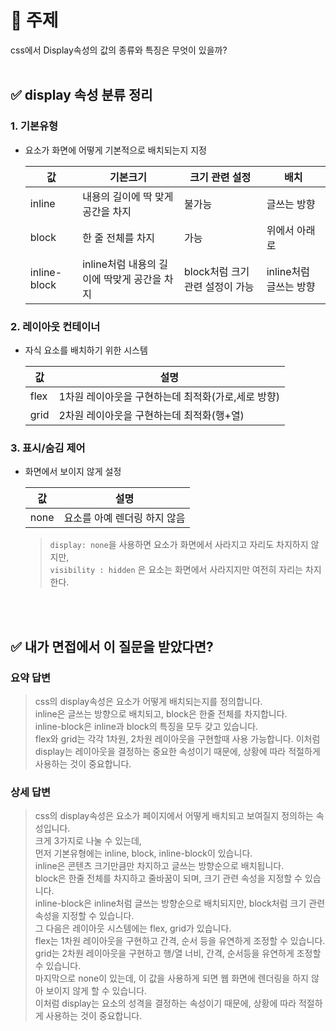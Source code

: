 # 📝 주제
css에서 Display속성의 값의 종류와 특징은 무엇이 있을까?
<br></br>

## ✅ display 속성 분류 정리
### 1. 기본유형
- 요소가 화면에 어떻게 기본적으로 배치되는지 지정

  | 값 | 기본크기 | 크기 관련 설정 | 배치 |
  |---|---|---|---|
  | inline | 내용의 길이에 딱 맞게 공간을 차지 | 불가능 | 글쓰는 방향 |
  | block | 한 줄 전체를 차지 | 가능 | 위에서 아래로 |
  | inline-block | inline처럼 내용의 길이에 딱맞게 공간을 차지 | block처럼 크기 관련 설정이 가능 | inline처럼 글쓰는 방향 |

### 2. 레이아웃 컨테이너
- 자식 요소를 배치하기 위한 시스템
  
  | 값 | 설명 |
  |---|---|
  | flex | 1차원 레이아웃을 구현하는데 최적화(가로,세로 방향) |
  | grid | 2차원 레이아웃을 구현하는데 최적화(행+열) |
  
### 3. 표시/숨김 제어
- 화면에서 보이지 않게 설정
  
  | 값 | 설명 |
  |---|---|
  | none | 요소를 아예 렌더링 하지 않음 |
  > `display: none`을 사용하면 요소가 화면에서 사라지고 자리도 차지하지 않지만,  
  > `visibility : hidden` 은 요소는 화면에서 사라지지만 여전히 자리는 차지한다.

<br></br>
## ✅ 내가 면접에서 이 질문을 받았다면?
### 요약 답변
>css의 display속성은 요소가 어떻게 배치되는지를 정의합니다.  
>inline은 글쓰는 방향으로 배치되고, block은 한줄 전체를 차지합니다.  
>inline-block은 inline과 block의 특징을 모두 갖고 있습니다.  
>flex와 grid는 각각 1차원, 2차원 레이아웃을 구현할때 사용 가능합니다. 
>이처럼 display는 레이아웃을 결정하는 중요한 속성이기 때문에, 상황에 따라 적절하게 사용하는 것이 중요합니다.  

### 상세 답변
>css의 display속성은 요소가 페이지에서 어떻게 배치되고 보여질지 정의하는 속성입니다.  
>크게 3가지로 나눌 수 있는데,  
>먼저 기본유형에는 inline, block, inline-block이 있습니다.  
>inline은 콘텐츠 크기만큼만 차지하고 글쓰는 방향순으로 배치됩니다.  
>block은 한줄 전체를 차지하고 줄바꿈이 되며, 크기 관련 속성을 지정할 수 있습니다.  
>inline-block은 inline처럼 글쓰는 방향순으로 배치되지만, block처럼 크기 관련 속성을 지정할 수 있습니다.  
>그 다음은 레이아웃 시스템에는 flex, grid가 있습니다.  
>flex는 1차원 레이아웃을 구현하고 간격, 순서 등을 유연하게 조정할 수 있습니다.  
>grid는 2차원 레이아웃을 구현하고 행/열 너비, 간격, 순서등을 유연하게 조정할 수 있습니다.  
>마지막으로 none이 있는데, 이 값을 사용하게 되면 웹 화면에 렌더링을 하지 않아 보이지 않게 할 수 있습니다.  
>이처럼 display는 요소의 성격을 결정하는 속성이기 때문에, 상황에 따라 적절하게 사용하는 것이 중요합니다.  

